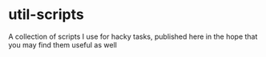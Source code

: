 # util-scripts
A collection of scripts I use for hacky tasks, published here in the hope that you may find them useful as well
